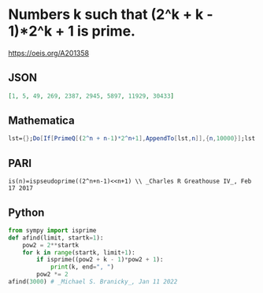 # Numbers k such that \(2^k \+ k \- 1\)\*2^k \+ 1 is prime\.
https://oeis.org/A201358
## JSON
```JSON
[1, 5, 49, 269, 2387, 2945, 5897, 11929, 30433]
```
## Mathematica
```Mathematica
lst={};Do[If[PrimeQ[(2^n + n-1)*2^n+1],AppendTo[lst,n]],{n,10000}];lst
```
## PARI
```PARI
is(n)=ispseudoprime((2^n+n-1)<<n+1) \\ _Charles R Greathouse IV_, Feb 17 2017
```
## Python
```Python
from sympy import isprime
def afind(limit, startk=1):
    pow2 = 2**startk
    for k in range(startk, limit+1):
        if isprime((pow2 + k - 1)*pow2 + 1):
            print(k, end=", ")
        pow2 *= 2
afind(3000) # _Michael S. Branicky_, Jan 11 2022
```
